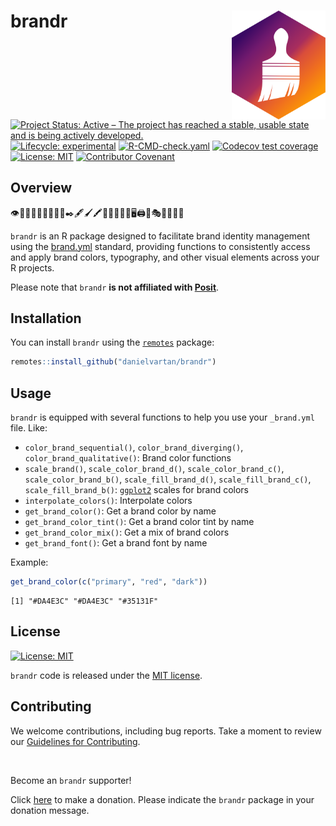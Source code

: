 # brandr <a href = "https://danielvartan.github.io/brandr/"><img src = "man/figures/hex-logo.svg" align="right" width="150" /></a>

<!-- quarto render -->

<!-- badges: start -->
[![Project Status: Active – The project has reached a stable, usable
state and is being actively
developed.](https://www.repostatus.org/badges/latest/active.svg)](https://www.repostatus.org/#active)
[![Lifecycle:
experimental](https://img.shields.io/badge/lifecycle-experimental-orange.svg)](https://lifecycle.r-lib.org/articles/stages.html#experimental)
[![R-CMD-check.yaml](https://github.com/danielvartan/brandr/actions/workflows/check-standard.yaml/badge.svg)](https://github.com/danielvartan/brandr/actions/workflows/check-standard.yaml)
[![Codecov test
coverage](https://codecov.io/gh/danielvartan/brandr/branch/main/graph/badge.svg)](https://app.codecov.io/gh/danielvartan/brandr?branch=main)
[![License:
MIT](https://img.shields.io/badge/license-MIT-green)](https://choosealicense.com/licenses/mit/)
[![Contributor
Covenant](https://img.shields.io/badge/Contributor%20Covenant-2.1-4baaaa.svg)](CODE_OF_CONDUCT.md)
<!-- badges: end -->

## Overview

👁️🎨🌈🔠🆎🔠🔡🔤📐✒️🖋️🖌️🖍️💭📢🎯💡📱🖥️🖨️🎪🎭🚀💼✨🌟

`brandr` is an R package designed to facilitate brand identity
management using the [brand.yml](https://posit-dev.github.io/brand-yml/)
standard, providing functions to consistently access and apply brand
colors, typography, and other visual elements across your R projects.

Please note that `brandr` **is not affiliated with
[Posit](https://posit.co/)**.

## Installation

You can install `brandr` using the
[`remotes`](https://github.com/r-lib/remotes) package:

``` r
remotes::install_github("danielvartan/brandr")
```

## Usage

`brandr` is equipped with several functions to help you use your
`_brand.yml` file. Like:

- `color_brand_sequential()`, `color_brand_diverging()`,
  `color_brand_qualitative()`: Brand color functions
- `scale_brand()`, `scale_color_brand_d()`, `scale_color_brand_c()`,
  `scale_color_brand_b()`, `scale_fill_brand_d()`,
  `scale_fill_brand_c()`, `scale_fill_brand_b()`:
  [`ggplot2`](https://ggplot2.tidyverse.org/) scales for brand colors
- `interpolate_colors()`: Interpolate colors
- `get_brand_color()`: Get a brand color by name
- `get_brand_color_tint()`: Get a brand color tint by name
- `get_brand_color_mix()`: Get a mix of brand colors
- `get_brand_font()`: Get a brand font by name

Example:

``` r
get_brand_color(c("primary", "red", "dark"))
```

    [1] "#DA4E3C" "#DA4E3C" "#35131F"

## License

[![License:
MIT](https://img.shields.io/badge/license-MIT-green)](https://opensource.org/license/mit/)

`brandr` code is released under the [MIT
license](https://opensource.org/license/mit/).

## Contributing

We welcome contributions, including bug reports. Take a moment to review
our [Guidelines for
Contributing](https://danielvartan.github.io/brandr/CONTRIBUTING.html).

<br>

Become an `brandr` supporter!

Click [here](https://github.com/sponsors/danielvartan) to make a
donation. Please indicate the `brandr` package in your donation message.
